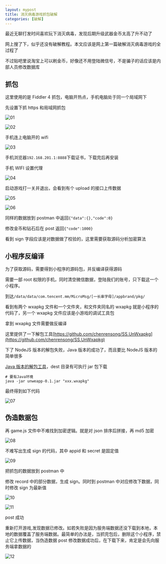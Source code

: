 ```yaml
---
layout: mypost
title: 消灭病毒游戏抓包破解
categories: [破解]
---
```


最近无聊打发时间喜欢玩下消灭病毒，发现后期升级武器金币太高了升不动了

网上搜了下，似乎还没有破解教程。本文应该是网上第一篇破解消灭病毒游戏的全过程了

不过贴吧里说淘宝上可以刷金币，好像还不用登陆微信号，不是骗子的话应该是内部人员修改数据库

## 抓包

这里使用的是 Fiddler 4 抓包，电脑开热点，手机电脑处于同一个局域网下

先设置下抓 https 和局域网抓包

![01](01.png)

![02](02.png)

手机连上电脑开的 wifi

![03](03.png)

手机浏览器`192.168.201.1:8888`下载证书，下载完后再安装

手机 WIFI 设置代理

![04](04.jpg)

启动游戏打一关并退出，会看到有个 upload 的接口上传数据

![05](05.png)

![06](06.png)

同样的数据放到 postman 中返回`{"data":{},"code":0}`

修改金币和钻石后在 post 返回`{"code":1000}`

看到 sign 字段应该是对数据做了校验的，这里需要获取源码分析加密算法

## 小程序反编译

为了获取源码，需要得到小程序的源码包，并反编译获得源码

需要一部 root 权限的手机，同时清空微信数据，登陆我们的账号，只下载这一个小程序。

到达`/data/data/com.tencent.mm/MicroMsg/[一长串字母]/appbrand/pkg/`

看到有两个 wxapkg 文件和一个文件夹，和文件夹同名的 wxapkg 就是小程序的代码了，另一个 wxapkg 文件应该是小游戏的调试工具包

拿到 wxapkg 文件需要做反编译

这里提供了一下解包工具[https://github.com/chenrensong/SS.UnWxapkg](https://github.com/chenrensong/SS.UnWxapkg)

下了 NodeJS 版本的解包失败，Java 版本的成功了，而且要比 NodeJS 版本的简单很多

[Java 版本的解包工具](https://github.com/moqi2011/unweapp)，dest 目录有可执行 jar 包下载

```
# 要有Java环境
java -jar unweapp-0.1.jar "xxx.wxapkg"
```

最终得到如下代码

![07](07.png)

## 伪造数据包

再 game.js 文件中不难找到加密逻辑。就是对 json 排序后拼接，再 md5 加密

![08](08.png)

不难写出生成 sign 的代码，其中 appid 和 secret 是固定值

![09](09.png)

把抓包的数据放到 postman 中

修改 record 中的部分数据，生成 sign。同时到 postman 中对应修改下数据，同时修改 sign 为最新值

![10](10.png)

![11](11.png)

post 成功

重新打开游戏,发现数据已修改。如若失败是因为服务端数据还没下载到本地，本地的数据覆盖了服务端数据。最简单的办法是，当抓完包后，删除这个小程序，禁止它上传数据，当伪造数据 post 修改数据成功后，在下载下来，肯定是会先向服务端拿数据的

![12](12.jpg)
